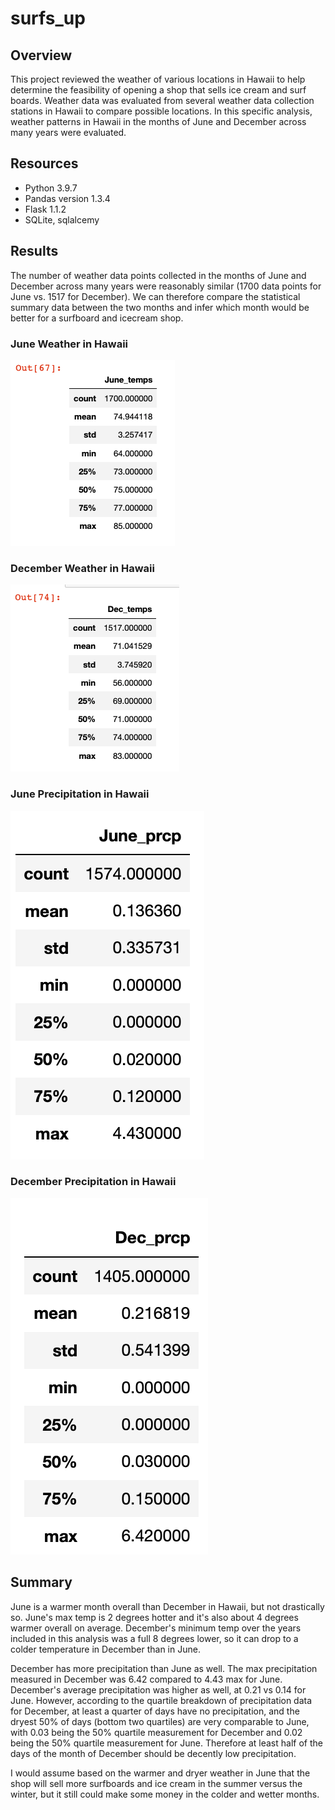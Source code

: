 # surfs_up

## Overview
This project reviewed the weather of various locations in Hawaii to help determine the feasibility of opening a shop that sells ice cream and surf boards. Weather data was evaluated from several weather data collection stations in Hawaii to compare possible locations. In this specific analysis, weather patterns in Hawaii in the months of June and December across many years were evaluated. 

## Resources
- Python 3.9.7
- Pandas version 1.3.4
- Flask 1.1.2
- SQLite, sqlalcemy

## Results
The number of weather data points collected in the months of June and December across many years were reasonably similar (1700 data points for June vs. 1517 for December). We can therefore compare the statistical summary data between the two months and infer which month would be better for a surfboard and icecream shop.

### June Weather in Hawaii

![Hawaii Weather Analysis for June](/Resources/June_temps_hawaii.png)

### December Weather in Hawaii

![Hawaii Weather Analysis for December](/Resources/Dec_temps_hawaii.png)

### June Precipitation in Hawaii

![Hawaii Precipitation Analysis for June](/Resources/June_prcp_hawaii.png)

### December Precipitation in Hawaii

![Hawaii Precipitation Analysis for December](/Resources/Dec_prcp_hawaii.png)

## Summary
June is a warmer month overall than December in Hawaii, but not drastically so. June's max temp is 2 degrees hotter and it's also about 4 degrees warmer overall on average. December's minimum temp over the years included in this analysis was a full 8 degrees lower, so it can drop to a colder temperature in December than in June. 

December has more precipitation than June as well. The max precipitation measured in December was 6.42 compared to 4.43 max for June. December's average precipitation was higher as well, at 0.21 vs 0.14 for June. However, according to the quartile breakdown of precipitation data for December, at least a quarter of days have no precipitation, and the dryest 50% of days (bottom two quartiles) are very comparable to June, with 0.03 being the 50% quartile measurement for December and 0.02 being the 50% quartile measurement for June. Therefore at least half of the days of the month of December should be decently low precipitation. 

I would assume based on the warmer and dryer weather in June that the shop will sell more surfboards and ice cream in the summer versus the winter, but it still could make some money in the colder and wetter months. 
